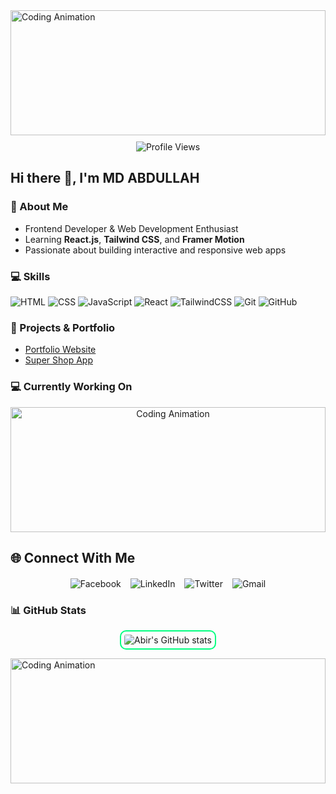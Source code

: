 <img src="https://camo.githubusercontent.com/51c0a7381d32821a8481a08cee4efa47f274e2806e6668d74eb86870d1ea105a/68747470733a2f2f692e6962622e636f2e636f6d2f68526267674770712f3230323635303332312d37663464613336312d663938662d343334352d386466342d616466333532613131333232312d657a6769662d636f6d2d726573697a652d312e676966" alt="Coding Animation" width="100%" height="200">

<p align="center" style="margin-top:10px;">
 <img src="https://komarev.com/ghpvc/?username=abirkhan0001&label=Profile%20Views&color=1E90FF&style=plastic" alt="Profile Views">
</p>


## Hi there 👋, I'm MD ABDULLAH

### 🌱 About Me
- Frontend Developer & Web Development Enthusiast
- Learning **React.js**, **Tailwind CSS**, and **Framer Motion**
- Passionate about building interactive and responsive web apps

### 💻 Skills 
![HTML](https://img.shields.io/badge/HTML5-E34F26?style=for-the-badge&logo=html5&logoColor=white) ![CSS](https://img.shields.io/badge/CSS3-1572B6?style=for-the-badge&logo=css3&logoColor=white) ![JavaScript](https://img.shields.io/badge/JavaScript-F7DF1E?style=for-the-badge&logo=javascript&logoColor=black) ![React](https://img.shields.io/badge/React-61DAFB?style=for-the-badge&logo=react&logoColor=black) ![TailwindCSS](https://img.shields.io/badge/Tailwind_CSS-06B6D4?style=for-the-badge&logo=tailwind-css&logoColor=white) ![Git](https://img.shields.io/badge/Git-F05032?style=for-the-badge&logo=git&logoColor=white) ![GitHub](https://img.shields.io/badge/GitHub-181717?style=for-the-badge&logo=github&logoColor=white)


### 🚀 Projects & Portfolio
- [Portfolio Website](https://myportfoliojj.netlify.app/)
- [Super Shop App](https://zastandapp.netlify.app)

### 💻 Currently Working On
<p align="center" style="margin-top:10px;">
<img src="https://media2.giphy.com/media/v1.Y2lkPTc5MGI3NjExMTkyZWU4eGE0YnVreXFobWo4dWw5bHEydmo0am9neHB5djVxd2txOSZlcD12MV9pbnRlcm5hbF9naWZfYnlfaWQmY3Q9Zw/iml0ZFq2tNAzryx2rf/giphy.gif" alt="Coding Animation" width="100%" height="200">
</p>

## 🌐 Connect With Me

<p align="left" style="margin-top:20px; display:flex; justify-content:center; gap:15px; flex-wrap:wrap;">
  <a href="https://www.facebook.com/amir.asbona.1" target="_blank" style="text-decoration:none;">
    <img src="https://img.shields.io/badge/Facebook-1877F2?style=for-the-badge&logo=facebook&logoColor=white" alt="Facebook" />
  </a>

  <a href="https://www.linkedin.com/in/md-abdullah-4544b217a/" target="_blank" style="text-decoration:none;">
    <img src="https://img.shields.io/badge/LinkedIn-0A66C2?style=for-the-badge&logo=linkedin&logoColor=white" alt="LinkedIn" />
  </a>

  <a href="https://twitter.com/yourprofile" target="_blank" style="text-decoration:none;">
    <img src="https://img.shields.io/badge/Twitter-1DA1F2?style=for-the-badge&logo=twitter&logoColor=white" alt="Twitter" />
  </a>

  <a href="mailto:amabdullah097@gmail.com" target="_blank" style="text-decoration:none;">
    <img src="https://img.shields.io/badge/Gmail-D14836?style=for-the-badge&logo=gmail&logoColor=white" alt="Gmail" />
  </a>
</p>





### 📊 GitHub Stats
<p align="center" style="margin-top:10px;">
  <img 
       src="https://github-readme-stats.vercel.app/api?username=abirkhan0001&show_icons=true&theme=radical" 
       alt="Abir's GitHub stats" 
       style="border: 2px solid #00FF7F; border-radius: 10px; padding: 5px;" 
  />
</p>



<img src="https://raw.githubusercontent.com/Trilokia/Trilokia/379277808c61ef204768a61bbc5d25bc7798ccf1/bottom_header.svg" alt="Coding Animation" width="100%" height="200">




